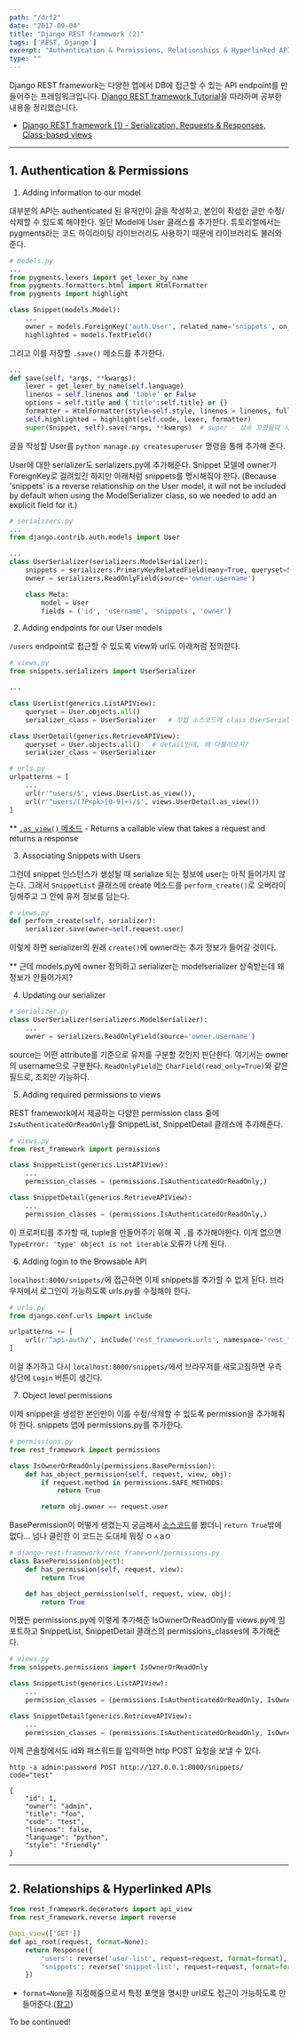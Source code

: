 ```yaml
---
path: "/drf2"
date: "2017-09-04"
title: "Django REST framework (2)"
tags: ['REST, Django']
excerpt: "Authentication & Permissions, Relationships & Hyperlinked APIs"
type: ""
---
```


Django REST framework는 다양한 앱에서 DB에 접근할 수 있는 API endpoint를 만들어주는 프레임워크입니다. [Django REST framework Tutorial](http://www.django-rest-framework.org/tutorial/1-serialization/)을 따라하며 공부한 내용을 정리했습니다.

- [Django REST framework (1) - Serialization, Requests & Responses, Class-based views]()

---

## 1. Authentication & Permissions

1. Adding information to our model

대부분의 API는 authenticated 된 유저만이 글을 작성하고, 본인이 작성한 글만 수정/삭제할 수 있도록 해야한다. 일단 Model에 User 클래스를 추가한다. 튜토리얼에서는 pygments라는 코드 하이라이팅 라이브러리도 사용하기 때문에 라이브러리도 불러와준다.

```python
# models.py
...
from pygments.lexers import get_lexer_by_name
from pygments.formatters.html import HtmlFormatter
from pygments import highlight

class Snippet(models.Model):
    ...
    owner = models.ForeignKey('auth.User', related_name='snippets', on_delete=models.CASCADE)
    highlighted = models.TextField()
```

그리고 이를 저장할 `.save()` 메소드를 추가한다.

```python
...
def save(self, *args, **kwargs):
    lexer = get_lexer_by_name(self.language)
    linenos = self.linenos and 'table' or False
    options = self.title and {'title':self.title} or {}
    formatter = HtmlFormatter(style=self.style, linenos = linenos, full=True, **options)
    self.highlighted = highlight(self.code, lexer, formatter)
    super(Snippet, self).save(*args, **kwargs)  # super - 상속 꼬였을때 사용하는. 초기화 함수.
```

글을 작성할 User를 `python manage.py createsuperuser` 명령을 통해 추가해 준다.

User에 대한 serializer도 serializers.py에 추가해준다. Snippet 모델에 owner가 ForeignKey로 걸려있긴 하지만 아래처럼 snippets를 명시해줘야 한다. (Because 'snippets' is a reverse relationship on the User model, it will not be included by default when using the ModelSerializer class, so we needed to add an explicit field for it.)

```python
# serializers.py
...
from django.contrib.auth.models import User

...
class UserSerializer(serializers.ModelSerializer):
    snippets = serializers.PrimaryKeyRelatedField(many=True, queryset=Snippet.objects.all())
    owner = serializers.ReadOnlyField(source='owner.username')

    class Meta:
        model = User
        fields = ('id', 'username', 'snippets', 'owner')
```

2. Adding endpoints for our User models

`/users` endpoint로 접근할 수 있도록 view와 url도 아래처럼 정의한다.

```python
# views.py
from snippets.serializers import UserSerializer

...

class UserList(generics.ListAPIView):
    queryset = User.objects.all()
    serializer_class = UserSerializer   # 깃헙 소스코드에 class UserSerializer 주석처리 되어 있음...?

class UserDetail(generics.RetrieveAPIView):
    queryset = User.objects.all()   # detail인데, 왜 다불러오지?
    serializer_class = UserSerializer
```

```python
# urls.py
urlpatterns = [
    ...
    url(r'^users/$', views.UserList.as_view()),
    url(r'^users/(?P<pk>[0-9]+)/$', views.UserDetail.as_view())
]
```

** [`.as_view()` 메소드](https://docs.djangoproject.com/ko/1.11/ref/class-based-views/base/#django.views.generic.base.View.as_view) - Returns a callable view that takes a request and returns a response

3. Associating Snippets with Users

그런데 snippet 인스턴스가 생성될 때 serialize 되는 정보에 user는 아직 들어가지 않는다. 그래서 `SnippetList` 클래스에 create 메소드를 `perform_create()`로 오버라이딩해주고 그 안에 유저 정보를 담는다.

```python
# views.py
def perform_create(self, serializer):
    serializer.save(owner=self.request.user)
```

이렇게 하면 serializer의 원래 `create()`에 owner라는 추가 정보가 들어갈 것이다.

** 근데 models.py에 owner 정의하고 serializer는 modelserializer 상속받는데 왜 정보가 안들어가지?

4. Updating our serializer

```python
# serializer.py
class UserSerializer(serializers.ModelSerializer):
    ...
    owner = serializers.ReadOnlyField(source='owner.username')
```

source는 어떤 attribute를 기준으로 유저를 구분할 것인지 판단한다. 여기서는 owner의 username으로 구분한다. `ReadOnlyField`는 `CharField(read_only=True)`와 같은 필드로, 조회만 가능하다.

5. Adding required permissions to views

REST framework에서 제공하는 다양한 permission class 중에 `IsAuthenticatedOrReadOnly`를 SnippetList, SnippetDetail 클래스에 추가해준다.

```python
# views.py
from rest_framework import permissions

class SnippetList(generics.ListAPIView):
    ...
    permission_classes = (permissions.IsAuthenticatedOrReadOnly,)

class SnippetDetail(generics.RetrieveAPIView):
    ...
    permission_classes = (permissions.IsAuthenticatedOrReadOnly,)
```

이 프로퍼티를 추가할 때, tuple을 만들어주기 위해 꼭 `,`를 추가해야한다. 이게 없으면 `TypeError: 'type' object is not iterable` 오류가 나게 된다.

6. Adding login to the Browsable API

`localhost:8000/snippets/`에 접근하면 이제 snippets를 추가할 수 없게 된다. 브라우저에서 로그인이 가능하도록 urls.py를 수정해야 한다.

```python
# urls.py
from django.conf.urls import include

urlpatterns += [
    url(r'^api-auth/', include('rest_framework.urls', namespace='rest_framework')),
]
```

이걸 추가하고 다시 `localhost:8000/snippets/`에서 브라우저를 새로고침하면 우측 상단에 `Login` 버튼이 생긴다.

7. Object level permissions

이제 snippet을 생성한 본인만이 이를 수정/삭제할 수 있도록 permission을 추가해줘야 한다. snippets 앱에 permissions.py를 추가한다.

```python
# permissions.py
from rest_framework import permissions

class IsOwnerOrReadOnly(permissions.BasePermission):
    def has_object_permission(self, request, view, obj):
        if request.method in permissions.SAFE_METHODS:
            return True

        return obj.owner == request.user
```

BasePermission이 어떻게 생겼는지 궁금해서 [소스코드](https://github.com/encode/django-rest-framework/blob/master/rest_framework/permissions.py)를 봤더니 `return True`밖에 없다... 넘나 클린한 이 코드는 도대체 뭐징 ㅇㅅaㅇ

```python
# django-rest-framework/rest_framework/permissions.py
class BasePermission(object):
    def has_permission(self, request, view):
        return True

    def has_object_permission(self, request, view, obj):
        return True
```

어쨌든 permissions.py에 이렇게 추가해준 IsOwnerOrReadOnly를 views.py에 임포트하고 SnippetList, SnippetDetail 클래스의 permissions_classes에 추가해준다.

```python
# views.py
from snippets.permissions import IsOwnerOrReadOnly

class SnippetList(generics.ListAPIView):
    ...
    permission_classes = (permissions.IsAuthenticatedOrReadOnly, IsOwnerOrReadOnly,)

class SnippetDetail(generics.RetrieveAPIView):
    ...
    permission_classes = (permissions.IsAuthenticatedOrReadOnly, IsOwnerOrReadOnly,)
```

이제 콘솔창에서도 id와 패스워드를 입력하면 http POST 요청을 보낼 수 있다.

```
http -a admin:password POST http://127.0.0.1:8000/snippets/ code="test"

{
    "id": 1,
    "owner": "admin",
    "title": "foo",
    "code": "test",
    "linenos": false,
    "language": "python",
    "style": "friendly"
}
```

---

## 2. Relationships & Hyperlinked APIs

```python
from rest_framework.decorators import api_view
from rest_framework.reverse import reverse

@api_view(['GET'])
def api_root(request, format=None):
    return Response({
        'users': reverse('user-list', request=request, format=format),
        'snippets': reverse('snippet-list', request=request, format=format)
    })
```

- `format=None`을 지정해줌으로서 특정 포맷을 명시한 url로도 접근이 가능하도록 만들어준다.([참고](http://www.django-rest-framework.org/tutorial/2-requests-and-responses/#adding-optional-format-suffixes-to-our-urls))

To be continued!
